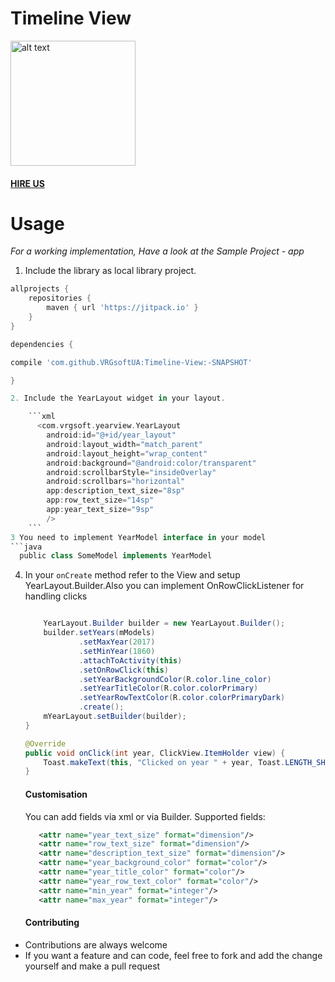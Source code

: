# Timeline View
<img src="https://github.com/VRGsoftUA/Timeline-View/blob/master/timeline1.gif" alt="alt text" style="width:200;height:200">

#### [HIRE US](http://vrgsoft.net/)

# Usage

*For a working implementation, Have a look at the Sample Project - app*

1. Include the library as local library project.
```gradle
allprojects {
    repositories {
        maven { url 'https://jitpack.io' }
    }
}

dependencies {

compile 'com.github.VRGsoftUA:Timeline-View:-SNAPSHOT'

}

2. Include the YearLayout widget in your layout.

	```xml
      <com.vrgsoft.yearview.YearLayout
        android:id="@+id/year_layout"
        android:layout_width="match_parent"
        android:layout_height="wrap_content"
        android:background="@android:color/transparent"
        android:scrollbarStyle="insideOverlay"
        android:scrollbars="horizontal"
        app:description_text_size="8sp"
        app:row_text_size="14sp"
        app:year_text_size="9sp"
        />
    ```
3 You need to implement YearModel interface in your model
```java
  public class SomeModel implements YearModel
  ```
  
4. In your `onCreate` method refer to the View and setup YearLayout.Builder.Also you can implement OnRowClickListener for handling clicks 
	```java
    
        YearLayout.Builder builder = new YearLayout.Builder();
        builder.setYears(mModels)
                .setMaxYear(2017)
                .setMinYear(1860)
                .attachToActivity(this)
                .setOnRowClick(this)
                .setYearBackgroundColor(R.color.line_color)
                .setYearTitleColor(R.color.colorPrimary)
                .setYearRowTextColor(R.color.colorPrimaryDark)
                .create();
        mYearLayout.setBuilder(builder);
    }

    @Override
    public void onClick(int year, ClickView.ItemHolder view) {
        Toast.makeText(this, "Clicked on year " + year, Toast.LENGTH_SHORT).show();
    }
     ```
     #### Customisation 
     You can add fields via xml or via Builder.
Supported fields:
     ```xml
        <attr name="year_text_size" format="dimension"/>
        <attr name="row_text_size" format="dimension"/>
        <attr name="description_text_size" format="dimension"/>
        <attr name="year_background_color" format="color"/>
        <attr name="year_title_color" format="color"/>
        <attr name="year_row_text_color" format="color"/>
        <attr name="min_year" format="integer"/>
        <attr name="max_year" format="integer"/>
     ```
     #### Contributing
* Contributions are always welcome
* If you want a feature and can code, feel free to fork and add the change yourself and make a pull request
